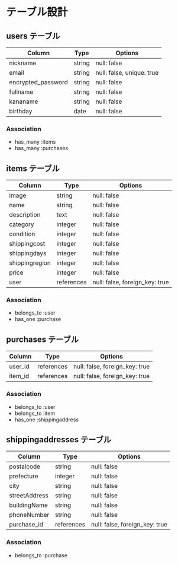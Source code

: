 # テーブル設計

## users テーブル

| Column             | Type    | Options     |
| ------------------ | ------- | ----------- |
| nickname           | string  | null: false |
| email              | string  | null: false, unique: true |
| encrypted_password | string  | null: false |
| fullname           | string  | null: false |
| kananame           | string  | null: false |
| birthday           | date    | null: false |

### Association

- has_many :items
- has_many :purchases

## items テーブル

| Column         | Type       | Options     |
| -------------- | ---------- | ----------- |
| image          | string     | null: false |
| name           | string     | null: false |
| description    | text       | null: false |
| category       | integer    | null: false |
| condition      | integer    | null: false |
| shippingcost   | integer    | null: false |
| shippingdays   | integer    | null: false |
| shippingregion | integer    | null: false |
| price          | integer    | null: false |
| user           | references | null: false, foreign_key: true |

### Association

- belongs_to :user
- has_one :purchase

## purchases テーブル

| Column    | Type       | Options     |
| --------- | ---------- | ----------- |
| user_id   | references | null: false, foreign_key: true |
| item_id   | references | null: false, foreign_key: true |

### Association

- belongs_to :user
- belongs_to :item
- has_one :shippingaddress

## shippingaddresses テーブル

| Column        | Type       | Options     |
| ------------- | ---------- | ----------- |
| postalcode    | string     | null: false |
| prefecture    | integer    | null: false |
| city          | string     | null: false |
| streetAddress | string     | null: false |
| buildingName  | string     | null: false |
| phoneNumber   | string     | null: false |
| purchase_id  | references | null: false, foreign_key: true |

### Association

- belongs_to :purchase